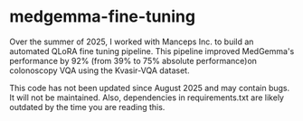 # medgemma-fine-tuning
Over the summer of 2025, I worked with Manceps Inc. to build an automated QLoRA fine tuning pipeline.
This pipeline improved MedGemma's performance by 92% (from 39% to 75% absolute performance)on colonoscopy VQA using the Kvasir-VQA dataset.

This code has not been updated since August 2025 and may contain bugs. It will not be maintained. Also, dependencies in requirements.txt are likely outdated by the time you are reading this.
